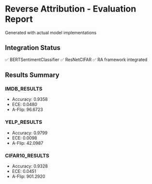 # Reverse Attribution - Evaluation Report
Generated with actual model implementations

## Integration Status
✅ BERTSentimentClassifier
✅ ResNetCIFAR
✅ RA framework integrated

## Results Summary

### IMDB_RESULTS
- Accuracy: 0.9358
- ECE: 0.0480
- A-Flip: 96.6723

### YELP_RESULTS
- Accuracy: 0.9799
- ECE: 0.0098
- A-Flip: 42.0987

### CIFAR10_RESULTS
- Accuracy: 0.9328
- ECE: 0.0451
- A-Flip: 901.2920
